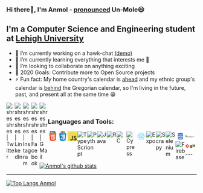 ### Hi there👋, I'm Anmol - [pronounced](https://texttospeech.io/) Un-Mole😃

## I'm a Computer Science and Engineering student at [Lehigh University](https://www1.lehigh.edu/home)

- 🔭 I’m currently working on a hawk-chat [(demo)](http://hawk-chat.netlify.app/)
- 🌱 I’m currently learning everything that interests me 🤣
- 👯 I’m looking to collaborate on anything exciting
- 🥅 2020 Goals: Contribute more to Open Source projects
- ⚡ Fun fact: My home country's calendar is [ahead](https://nepalicalendar.rat32.com/) and my ethnic group's calendar is [behind](https://en.wikipedia.org/wiki/Nepal_Sambat) the Gregorian calendar, so I'm living in the future, past, and present all at the same time 😁

[<img align="left" alt="shresshres | Twitter" width="22px" src="https://cdn.jsdelivr.net/npm/simple-icons@v3/icons/twitter.svg" />](https://twitter.com/dat_tweet_thoo)
[<img align="left" alt="shresshres | LinkedIn" width="22px" src="https://cdn.jsdelivr.net/npm/simple-icons@v3/icons/linkedin.svg" />](https://www.linkedin.com/in/shrestha-anmol/)
[<img align="left" alt="shresshres | Instagram" width="22px" src="https://cdn.jsdelivr.net/npm/simple-icons@v3/icons/instagram.svg" />](https://www.instagram.com/dat_pic_thou/)
[<img align="left" alt="shresshres | Facebook" width="22px" src="https://cdn.jsdelivr.net/npm/simple-icons@3.4.0/icons/facebook.svg" />](https://www.facebook.com/dat.post.thou)
[<img align="left" alt="shresshres | GMail" width="22px" src="https://cdn.jsdelivr.net/npm/simple-icons@3.4.0/icons/gmail.svg" />](mailto:shrestha.anmol.as@gmail.com?subject=Hi👋Anmol)

<br />

### Languages and Tools:

[<img align="left" alt="HTML5" width="26px" src="https://raw.githubusercontent.com/github/explore/80688e429a7d4ef2fca1e82350fe8e3517d3494d/topics/html/html.png" />](https://developer.mozilla.org/en-US/docs/Web/Guide/HTML/HTML5)
[<img align="left" alt="CSS3" width="26px" src="https://raw.githubusercontent.com/github/explore/80688e429a7d4ef2fca1e82350fe8e3517d3494d/topics/css/css.png" />](https://developer.mozilla.org/en-US/docs/Web/CSS)
[<img align="left" alt="JavaScript" width="26px" src="https://raw.githubusercontent.com/github/explore/80688e429a7d4ef2fca1e82350fe8e3517d3494d/topics/javascript/javascript.png" />](https://developer.mozilla.org/en-US/docs/Web/javascript)
[<img align="left" alt="TypeScript" width="26px" src="https://cdn.iconscout.com/icon/free/png-512/typescript-1174965.png" />](https://www.typescriptlang.org/)
[<img align="left" alt="Python" width="26px" src="https://cdn.jsdelivr.net/npm/simple-icons@3.4.0/icons/python.svg" />](https://www.python.org/)
[<img align="left" alt="Java" width="26px" src="https://b7.pngbarn.com/png/933/14/java-programming-language-computer-programming-object-oriented-programming-programmer-java-png-clip-art.png" />](https://www.java.com/en/)
[<img align="left" alt="R" width="26px" src="https://upload.wikimedia.org/wikipedia/commons/thumb/1/1b/R_logo.svg/724px-R_logo.svg.png" />](https://www.r-project.org/)
[<img align="left" alt="C" width="26px" src="https://www.techbaz.org/Course/img/c-logo.png" />](https://www.tutorialspoint.com/cprogramming/c_overview.htm)
[<img align="left" alt="Cypress" width="26px" src="https://cdn.jsdelivr.net/npm/simple-icons@3.4.0/icons/cypress.svg" />](https://www.cypress.io/)
[<img align="left" alt="React" width="26px" src="https://raw.githubusercontent.com/github/explore/80688e429a7d4ef2fca1e82350fe8e3517d3494d/topics/react/react.png" />](https://reactjs.org/)
[<img align="left" alt="Expo" width="26px" src="https://res-3.cloudinary.com/crunchbase-production/image/upload/c_lpad,f_auto,q_auto:eco/q4q8emquy5eivdz4quk7" />](https://expo.io/learn)
[<img align="left" alt="Scrapy" width="26px" src="https://blog.scrapinghub.com/hs-fs/hubfs/Imported_Blog_Media/scrapy.png?width=300&name=scrapy.png" />](https://scrapy.org/)
[<img align="left" alt="Selenium" width="26px" src="https://upload.wikimedia.org/wikipedia/commons/d/d5/Selenium_Logo.png" />](https://selenium-python.readthedocs.io/)
[<img align="left" alt="SQL" width="26px" src="https://raw.githubusercontent.com/github/explore/80688e429a7d4ef2fca1e82350fe8e3517d3494d/topics/sql/sql.png" />](https://www.w3schools.com/sql/)
[<img align="left" alt="MongoDB" width="26px" src="https://raw.githubusercontent.com/github/explore/80688e429a7d4ef2fca1e82350fe8e3517d3494d/topics/mongodb/mongodb.png" />](https://www.mongodb.com/)
[<img align="left" alt="Firebase" width="26px" src="https://cdn.jsdelivr.net/npm/simple-icons@3.4.0/icons/firebase.svg" />](https://firebase.google.com/)
[<img align="left" alt="Git" width="26px" src="https://raw.githubusercontent.com/github/explore/80688e429a7d4ef2fca1e82350fe8e3517d3494d/topics/git/git.png" />](https://git-scm.com/)

<br />
---

[![Anmol's github stats](https://github-readme-stats.vercel.app/api?username=shresshres&count_private=true&show_icons=true&theme=dark)](https://github.com/anuraghazra/github-readme-stats)

---

[![Top Langs Anmol](https://github-readme-stats.vercel.app/api/top-langs/?username=shresshres)](https://github.com/anuraghazra/github-readme-stats)
